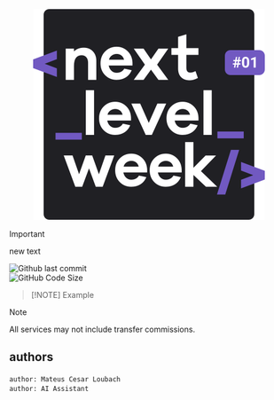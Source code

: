 <div align='center'>
    <img src="./assets/images/nlw/nextlevelweek.svg">    
</div>

> [!IMPORTANT]
> new text

![Github last commit](https://img.shields.io/github/last-commit/mateusloubach/bank-resources?style=flat-square) <br/>
![GitHub Code Size](https://img.shields.io/github/languages/code-size/mateusloubach/bank-resources?style=flat-square&color=%23e4e3e3)

> [!NOTE] Example

> [!NOTE]
> All services may not include transfer commissions.

## authors

``author: Mateus Cesar Loubach``<br/>
``author: AI Assistant``